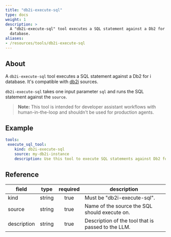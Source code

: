```yaml
---
title: "db2i-execute-sql"
type: docs
weight: 1
description: > 
  A "db2i-execute-sql" tool executes a SQL statement against a Db2 for i
  database.
aliases:
- /resources/tools/db2i-execute-sql
---
```


## About

A `db2i-execute-sql` tool executes a SQL statement against a Db2 for i
database. It's compatible with [db2i](../sources/db2i.md) sources.

`db2i-execute-sql` takes one input parameter `sql` and runs the SQL
statement against the `source`.

> **Note:** This tool is intended for developer assistant workflows with
> human-in-the-loop and shouldn't be used for production agents.

## Example

```yaml
tools:
 execute_sql_tool:
    kind: db2i-execute-sql
    source: my-db2i-instance
    description: Use this tool to execute SQL statements against Db2 for i.
```

## Reference

| **field**   |                  **type**                  | **required** | **description**                                                                                  |
|-------------|:------------------------------------------:|:------------:|--------------------------------------------------------------------------------------------------|
| kind        |                   string                   |     true     | Must be "db2i-execute-sql".                                                                     |
| source      |                   string                   |     true     | Name of the source the SQL should execute on.                                                    |
| description |                   string                   |     true     | Description of the tool that is passed to the LLM.                                               |